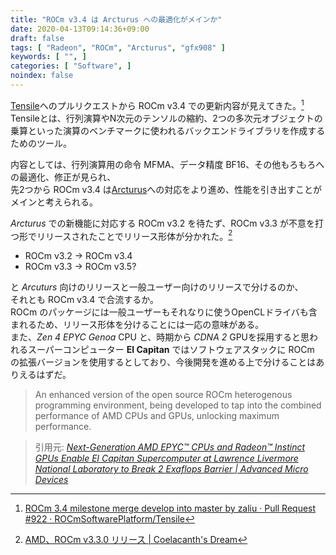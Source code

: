```yaml
---
title: "ROCm v3.4 は Arcturus への最適化がメインか"
date: 2020-04-13T09:14:36+09:00
draft: false
tags: [ "Radeon", "ROCm", "Arcturus", "gfx908" ]
keywords: [ "", ]
categories: [ "Software", ]
noindex: false
---
```


[Tensile](https://github.com/ROCmSoftwarePlatform/Tensile)へのプルリクエストから ROCm v3.4 での更新内容が見えてきた。[^1]  
Tensileとは、行列演算やN次元のテンソルの縮約、2つの多次元オブジェクトの乗算といった演算のベンチマークに使われるバックエンドライブラリを作成するためのツール。

[^1]: [ROCm 3.4 milestone merge develop into master by zaliu · Pull Request #922 · ROCmSoftwarePlatform/Tensile](https://github.com/ROCmSoftwarePlatform/Tensile/pull/922)

内容としては、行列演算用の命令 MFMA、データ精度 BF16、その他もろもろへの最適化、修正が見られ、  
先2つから ROCm v3.4 は[Arcturus](/tags/arcturus)への対応をより進め、性能を引き出すことがメインと考えられる。  

*Arcturus* での新機能に対応する ROCm v3.2 を待たず、ROCm v3.3 が不意を打つ形でリリースされたことでリリース形体が分かれた。[^2]  

[^2]: [AMD、ROCm v3.3.0 リリース | Coelacanth's Dream](/posts/2020/04/02/amd-rocm-v330-release/)

 * ROCm v3.2 &rarr; ROCm v3.4
 * ROCm v3.3 &rarr; ROCm v3.5?

と *Arcuturs* 向けのリリースと一般ユーザー向けのリリースで分けるのか、  
それとも ROCm v3.4 で合流するか。  
ROCm のパッケージには一般ユーザーもそれなりに使うOpenCLドライバも含まれるため、リリース形体を分けることには一応の意味がある。  
また、*Zen 4 EPYC Genoa* CPU と、時期から *CDNA 2* GPUを採用すると思われるスーパーコンピューター **El Capitan** ではソフトウェアスタックに ROCm の拡張バージョンを使用するとしており、今後開発を進める上で分けることはありえるはずだ。  

 > An enhanced version of the open source ROCm heterogenous programming environment, being developed to tap into the combined performance of AMD CPUs and GPUs, unlocking maximum performance.

 > 引用元: <cite>[Next-Generation AMD EPYC™ CPUs and Radeon™ Instinct GPUs Enable El Capitan Supercomputer at Lawrence Livermore National Laboratory to Break 2 Exaflops Barrier | Advanced Micro Devices](https://ir.amd.com/news-releases/news-release-details/next-generation-amd-epyctm-cpus-and-radeontm-instinct-gpus)</cite>
